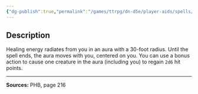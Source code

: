 ```yaml
---
{"dg-publish":true,"permalink":"/games/ttrpg/dn-d5e/player-aids/spells/level-3/aura-of-vitality/","tags":["TTRPG/DND/5e","verbal","concentration","Spell"],"noteIcon":""}
---
```



## Description
Healing energy radiates from you in an aura with a 30-foot radius.
Until the spell ends, the aura moves with you, centered on you.
You can use a bonus action to cause one creature in the aura (including you) to regain `2d6` hit points.

---

**Sources:** PHB, page 216

